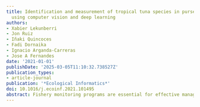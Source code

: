 ```yaml
---
title: Identification and measurement of tropical tuna species in purse seiner catches
  using computer vision and deep learning
authors:
- Xabier Lekunberri
- Jon Ruiz
- Iñaki Quincoces
- Fadi Dornaika
- Ignacio Arganda-Carreras
- Jose A Fernandes
date: '2021-01-01'
publishDate: '2025-03-05T11:10:32.738527Z'
publication_types:
- article-journal
publication: '*Ecological Informatics*'
doi: 10.1016/j.ecoinf.2021.101495
abstract: Fishery monitoring programs are essential for effective management of marine resources, as they provide scientists and managers with the necessary data for both the preparation of scientific advice and fisheries control and surveillance. The monitoring is generally done by human observers, both in port and onboard, with a high cost involved. Consequently, some Regional Fisheries Management Organizations (RFMO) are opting for electronic monitoring (EM) as an alternative or complement to human observers in certain fisheries. This is the case of the tropical tuna purse seine fishery operating in the Indian and Atlantic oceans, which started an EM program on a voluntary basis in 2017. However, even when the monitoring is conducted though EM, the image analysis is a tedious task manually performed by experts. In this paper, we propose a cost-effective methodology for the automatic processing of the images already being collected by cameras onboard tropical tuna purse seiners. Firstly, the images are preprocessed to homogenize them across all vessels and facilitate subsequent steps. Secondly, the fish are individually segmented using a deep neural network (Mask R-CNN). Then, all segments are passed through other deep neural network (ResNet50V2) to classify them by species and estimate their size distribution. For the classification of fish, we achieved an accuracy for all species of over 70%, i.e., about 3 out of 4 individuals are correctly classified to their corresponding species. The size distribution estimates are aligned with official port measurements but calculated using a larger number of individuals. Finally, we also propose improvements to the current image capture systems which can facilitate the work of the proposed automation methodology.
---
```


